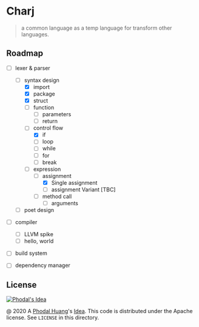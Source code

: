 # Charj

> a common language as a temp language for transform other languages.

## Roadmap

 - [ ] lexer & parser
    - [ ] syntax design
       - [x] import
       - [x] package
       - [x] struct
       - [ ] function
          - [ ] parameters
          - [ ] return
       - [ ] control flow
          - [x] if
          - [ ] loop
          - [ ] while
          - [ ] for
          - [ ] break
       - [ ] expression
          - [ ] assignment
            - [x] Single assignment
            - [ ] assignment Variant [TBC]
          - [ ] method call
            - [ ] arguments
    - [ ] poet design
 - [ ] compiler
    - [ ] LLVM spike
    - [ ] hello, world
 - [ ] build system
 - [ ] dependency manager


## License

[![Phodal's Idea](http://brand.phodal.com/shields/idea-small.svg)](http://ideas.phodal.com/)

@ 2020 A [Phodal Huang](https://www.phodal.com)'s [Idea](http://github.com/phodal/ideas). This code is distributed under the Apache license. See `LICENSE` in this directory.
